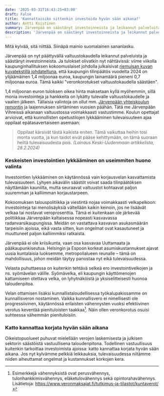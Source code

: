 ```yaml
---
date: '2025-03-31T16:43:25+03:00'
draft: False
title: 'Kannattaisiko sittenkin investoida hyvän sään aikana?'
author: Antti Koistinen
summary: Järvenpää on säästänyt investoinneista ja leikannut palveluita, mikä luo tulevaisuuteen korjausvelkaa. Nyt olisi aika panostaa järkevästi kasvuun ja investointeihin.
description: 'Järvenpää on säästänyt investoinneista ja leikannut palveluita, mikä luo tulevaisuuteen korjausvelkaa. Nyt olisi aika panostaa järkevästi kasvuun ja investointeihin.'
---
```

Mitä kylvää, sitä niittää. Siinäpä mainio suomalainen sananlasku.

Järvenpää on nyt päättyvällä valtuustokaudella leikannut palveluista ja säästänyt investoinneista. Ja tulokset olivatkin nyt nähtävissä: viime viikolla kaupunginhallituksen kokoomuslaiset johdolla julkaisivat [riemuisan kuvan kuvatekstillä johdateltuna](https://www.facebook.com/photo/?fbid=29288625970750667&set=gm.3091377717686619&idorvanity=111025475721873), että kaupungin tilinpäätös vuodelta 2024 on ylijäämäinen 1,4 miljoonaa euroa, kaupungin lainamäärä pieneni 0,7 miljoonaa euroa. Tämä kaikki "veronkorotukset valtuustokaudella säästäen".

1,4 miljoonan euron tuloksen oikea hinta maksetaan kyllä myöhemmin, sillä monia investointeja ja hankkeita on lykätty tulevalle valtuustokaudelle ja vaalien jälkeen. Tällaisia valintoja on ollut mm. [Järvenpään yhteiskoulun remontin](https://www.keski-uusimaa.fi/paikalliset/6592278) ja laajennuksen siirtäminen vuosien päähän. Tätä me Järvenpään Vihreissä aikanaan valtuustossa voimakkaasti vastustimme. Koulun opettajat arvioivat, että kunnollisten opetustilojen lykkääminen tulevaisuuteen ajaa oppilaat epätasavertaiseen asemaan:

> Oppilaat kärsivät tästä kaikista eniten. Tämä vaikuttaa heihin tosi monta vuotta, ja kun taidot eivät pääse kehittymään, on tämä suoraan heiltä tulevaisuudesta pois. *(Lainaus Keski-Uudenmaan artikkelista, 28.2.2024)*

### Keskeisten investointien lykkääminen on useimmiten huono valinta

Investointien lykkääminen on käytännössä vain korjausvelan kasvattamista tulevaisuuteen. Lyhyen aikavälin säästöt voivat saada tilinpäätöksen näyttämään kauniilta, mutta seuraavat valtuustot kohtaavat paljon suuremman ja kalliimman korjaustarpeen.

Kokoomuksen talouspolitiikka ja viestintä nojaa voimakkaasti velkapelkoon: investointeja tai menolisäyksiä vältellään kaikin keinoin, jos ne lisäävät velkaa tai nostavat veroprosenttia. Tämä ei kuitenkaan ole järkevää politiikkaa Järvenpään kaltaisessa nopeasti kasvavassa radanvarsikaupungissa. Meidän on vastattava kasvavan asukasmäärän tarpeisiin ajoissa, eikä vasta sitten, kun ongelmat ovat kasautuneet ja muuttuneet paljon kalliimmiksi ratkaista.

Järvenpää ei ole kriisikunta, vaan osa kasvavaa Uuttamaata ja pääkaupunkiseutua. Helsingin ja Espoon korkeat asumiskustannukset ajavat uusia kuntalaisia luoksemme, metropolialueen reunalle – tämä on mahdollisuus, johon meidän täytyy panostaa nyt eikä tulevaisuudessa.

Velasta puhuttaessa on kuitenkin tehtävä selkeä ero investointivelkojen ja ns. syömävelan välille. Syömävelka, eli kaupungin käyttömenojen kattamiseen otettava velka, on lyhytnäköistä ja yksiselitteisesti huonoa taloudenpitoa.

Velan ottamisen lisäksi kunnallistaloudellisessa työkalupakissamme on kunnallisveron nostaminen. 
Vaikka kunnallisvero ei nimellisesti ole progressiivinen, käytännössä erilaisten vähennysten vuoksi efektiivinen verotus keventää pienituloisten taakkaa[^2]. Näin ollen veronkorotus osuisi suhteessa vähemmän pienituloisiin.

### Katto kannattaa korjata hyvän sään aikana

Oikeistopuolueet puhuvat mielellään verojen laskemisesta ja julkisen sektorin säästöistä vastuullisena taloudenpitona. Todellinen vastuullisuus kuitenkin tarkoittaa investoimista ajoissa: katto kannattaa korjata hyvän sään aikana. Jos nyt kylvämme pelkkiä leikkauksia, tulevaisuudessa niitämme niiden aiheuttamat ongelmat ja kustannukset korkojen kera.

[^1]: Kunnallisveroa ei muuten makseta pääomatuloista, vaan pelkästään ansiotuloista. Tässäpä vasta kansallinen epäkohta, joka tulisi ehdottomasti Arkadianmäellä säätää kuntoon!
[^2]: Esimerkkejä vähennyksistä ovat perusvähennys, tulonhankkimisvähennys, eläketulovähennys sekä opintorahavähennys. Lisätietoja: https://www.veronmaksajat.fi/tutkimus-ja-tilastot/kuntaverot/